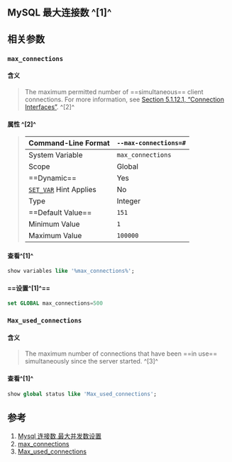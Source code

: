 ﻿## MySQL 最大连接数 ^[1]^

## 相关参数
### `max_connections`

#### 含义
> The maximum permitted number of ==simultaneous== client connections. For more information, see [Section 5.1.12.1, “Connection Interfaces”](https://dev.mysql.com/doc/refman/8.0/en/connection-interfaces.html). ^[2]^

#### 属性 ^[2]^
>| Command-Line Format                                          | `--max-connections=#` |
>| ------------------------------------------------------------ | --------------------- |
>| System Variable                                              | `max_connections`     |
>| Scope                                                        | Global                |
>| ==Dynamic==                                                  | Yes                   |
>| [`SET_VAR`](https://dev.mysql.com/doc/refman/8.0/en/optimizer-hints.html#optimizer-hints-set-var) Hint Applies | No                    |
>| Type                                                         | Integer               |
>| ==Default Value==                                            | `151`                 |
>| Minimum Value                                                | `1`                   |
>| Maximum Value                                                | `100000`              |
>


#### 查看^[1]^

```sql
show variables like '%max_connections%';
```

#### ==设置^[1]^==

```sql
set GLOBAL max_connections=500
```





### `Max_used_connections`

#### 含义

> The maximum number of connections that have been ==in use== simultaneously since the server started. ^[3]^

#### 查看^[1]^

```sql
show global status like 'Max_used_connections';
```



## 参考
1. [Mysql 连接数,最大并发数设置](https://www.cnblogs.com/phpper/p/9570792.html)
2. [max_connections](https://dev.mysql.com/doc/refman/8.0/en/server-system-variables.html#sysvar_max_connections)
3. [Max_used_connections](https://dev.mysql.com/doc/refman/8.0/en/server-status-variables.html#statvar_Max_used_connections)